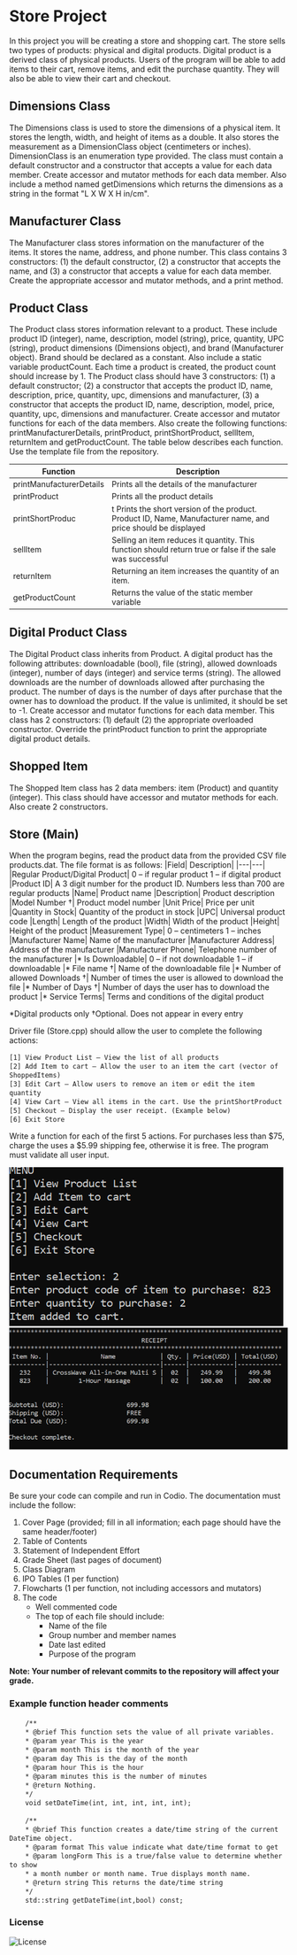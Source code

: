 # Store Project

In this project you will be creating a store and shopping cart. The store sells two types of products: physical and digital products. Digital product is a derived class of physical products. Users of the program will be able to add items to their cart, remove items, and edit the purchase quantity. They will also be able to view their cart and checkout. 

## Dimensions Class
The Dimensions class is used to store the dimensions of a physical item. It stores the length, width, and height of items as a double. It also stores the measurement as a DimensionClass object (centimeters or inches). DimensionClass is an enumeration type provided.
The class must contain a default constructor and a constructor that accepts a value for each data member. Create accessor and mutator methods for each data member. Also include a method named getDimensions which returns the dimensions as a string in the format "L X W X H in/cm".

## Manufacturer Class
The Manufacturer class stores information on the manufacturer of the items. It stores the name, address, and phone number. 
This class contains 3 constructors: (1) the default constructor, (2) a constructor that accepts the name, and (3) a constructor that accepts a value for each data member. Create the appropriate accessor and mutator methods, and a print method.

## Product Class
The Product class stores information relevant to a product. These include product ID (integer), name, description, model (string), price, quantity, UPC (string), product dimensions (Dimensions object), and brand (Manufacturer object). Brand should be declared as a constant. Also include a static variable productCount. Each time a product is created, the product count should increase by 1.
The Product class should have 3 constructors: (1) a default constructor; (2) a constructor that accepts the product ID, name, description, price, quantity, upc, dimensions and manufacturer, (3) a constructor that accepts the product ID, name, description, model, price, quantity, upc, dimensions and manufacturer.
Create accessor and mutator functions for each of the data members. Also create the following functions: printManufacturerDetails, printProduct, printShortProduct, sellItem, returnItem and getProductCount. The table below describes each function. Use the template file from the repository.

|Function|Description|
|---|---|
|printManufacturerDetails|	Prints all the details of the manufacturer
|printProduct|	Prints all the product details
|printShortProduc|t	Prints the short version of the product. Product ID, Name, Manufacturer name, and price should be displayed
|sellItem|	Selling an item reduces it quantity. This function should return true or false if the sale was successful
|returnItem|	Returning an item increases the quantity of an item.
|getProductCount|	Returns the value of the static member variable

## Digital Product Class
The Digital Product class inherits from Product. A digital product has the following attributes: downloadable (bool), file (string), allowed downloads (integer), number of days (integer) and service terms (string). The allowed downloads are the number of downloads allowed after purchasing the product. The number of days is the number of days after purchase that the owner has to download the product. If the value is unlimited, it should be set to -1. Create accessor and mutator functions for each data member.
This class has 2 constructors: (1) default (2) the appropriate overloaded constructor. Override the printProduct function to print the appropriate digital product details.

## Shopped Item
The Shopped Item class has 2 data members: item (Product) and quantity (integer). This class should have accessor and mutator methods for each. Also create 2 constructors.

## Store (Main)
When the program begins, read the product data from the provided CSV file products.dat. The file format is as follows:
|Field|	Description|
|---|---|
|Regular Product/Digital Product|	0 – if regular product 1 – if digital product
|Product ID|	A 3 digit number for the product ID. Numbers less than 700 are regular products
|Name|	Product name
|Description|	Product description
|Model Number †|	Product model number
|Unit Price|	Price per unit
|Quantity in Stock|	Quantity of the product in stock
|UPC|	Universal product code
|Length|	Length of the product
|Width|	Width of the product
|Height|	Height of the product
|Measurement Type|	0 – centimeters 1 – inches 
|Manufacturer Name|	Name of the manufacturer
|Manufacturer Address|	Address of the manufacturer
|Manufacturer Phone|	Telephone number of the manufacturer
|* Is Downloadable| 	0 – if not downloadable 1 – if downloadable
|* File name †|	Name of the downloadable file
|* Number of allowed Downloads †|	Number of times the user is allowed to download the file
|* Number of Days †|	Number of days the user has to download the product
|* Service Terms|	Terms and conditions of the digital product

*Digital products only
†Optional. Does not appear in every entry

Driver file (Store.cpp) should allow the user to complete the following actions:

```
[1] View Product List – View the list of all products
[2] Add Item to cart – Allow the user to an item the cart (vector of ShoppedItems)
[3] Edit Cart – Allow users to remove an item or edit the item quantity
[4] View Cart – View all items in the cart. Use the printShortProduct
[5] Checkout – Display the user receipt. (Example below)
[6] Exit Store
```

Write a function for each of the first 5 actions. For purchases less than $75, charge the uses a $5.99 shipping fee, otherwise it is free. The program must validate all user input.

![img1.png](img1.png)
![img2.png](img2.png)
 

## Documentation Requirements

Be sure your code can compile and run in Codio. The documentation must include the follow:

1. Cover Page (provided; fill in all information; each page should have the same header/footer)
1. Table of Contents
1. Statement of Independent Effort
1. Grade Sheet (last pages of document)
1. Class Diagram
1. IPO Tables (1 per function)
1. Flowcharts (1 per function, not including accessors and mutators)
1. The code
    * Well commented code
    * The top of each file should include:
        - Name of the file
        - Group number and member names
        - Date last edited
        - Purpose of the program

**Note: Your number of relevant commits to the repository will affect your grade.**

### Example function header comments

```
	/**
	* @brief This function sets the value of all private variables.
	* @param year This is the year
	* @param month This is the month of the year
	* @param day This is the day of the month
	* @param hour This is the hour
	* @param minutes this is the number of minutes
	* @return Nothing.
	*/
	void setDateTime(int, int, int, int, int);

	/**
	* @brief This function creates a date/time string of the current DateTime object.
	* @param format This value indicate what date/time format to get
	* @param longForm This is a true/false value to determine whether to show 
	* a month number or month name. True displays month name.
	* @return string This returns the date/time string
	*/
	std::string getDateTime(int,bool) const;
```

### License

![License](https://github.com/vacoote89/MyStore/blob/main/LICENSE)